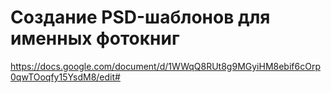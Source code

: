 # Создание PSD-шаблонов для именных фотокниг
https://docs.google.com/document/d/1WWqQ8RUt8g9MGyiHM8ebif6cOrp0qwTOoqfy15YsdM8/edit#